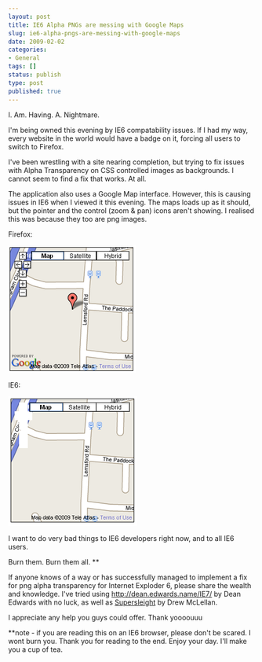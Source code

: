 ```yaml
---
layout: post
title: IE6 Alpha PNGs are messing with Google Maps
slug: ie6-alpha-pngs-are-messing-with-google-maps
date: 2009-02-02
categories:
- General
tags: []
status: publish
type: post
published: true
---
```

<p>I. Am. Having. A. Nightmare.</p>
<p>I'm being owned this evening by IE6 compatability issues. If I had my way, every website in the world would have a badge on it, forcing all users to switch to Firefox.</p>
<p>I've been wrestling with a site nearing completion, but trying to fix issues with Alpha Transparency on CSS controlled images as backgrounds. I cannot seem to find a fix that works. At all.</p>
<p>The application also uses a Google Map interface. However, this is causing issues in IE6 when I viewed it this evening. The maps loads up as it should, but the pointer and the control (zoom &amp; pan) icons aren't showing. I realised this was because they too are png images.</p>
<p>Firefox:</p>
<p><img title="GoogleMap Firefox" src="/assets/uploads/2009/02/ff_googlemap.png" alt="GoogleMap Firefox" /></p>
<p>IE6:</p>
<p><img title="GoogleMap IE6" src="/assets/uploads/2009/02/ie6_googlemap.png" alt="GoogleMap IE6" /></p>
<p>I want to do very bad things to IE6 developers right now, and to all IE6 users.</p>
<p>Burn them. Burn them all. **</p>
<p>If anyone knows of a way or has successfully managed to implement a fix for png alpha transparency for Internet Exploder 6, please share the wealth and knowledge. I've tried using <a href="http://dean.edwards.name/IE7/" target="_blank">http://dean.edwards.name/IE7/</a> by Dean Edwards with no luck, as well as <a href="http://24ways.org/2007/supersleight-transparent-png-in-ie6" target="_blank">Supersleight</a> by Drew McLellan.</p>
<p>I appreciate any help you guys could offer. Thank yoooouuu</p>
<p>**note - if you are reading this on an IE6 browser, please don't be scared. I wont burn you. Thank you for reading to the end. Enjoy your day. I'll make you a cup of tea.</p>
